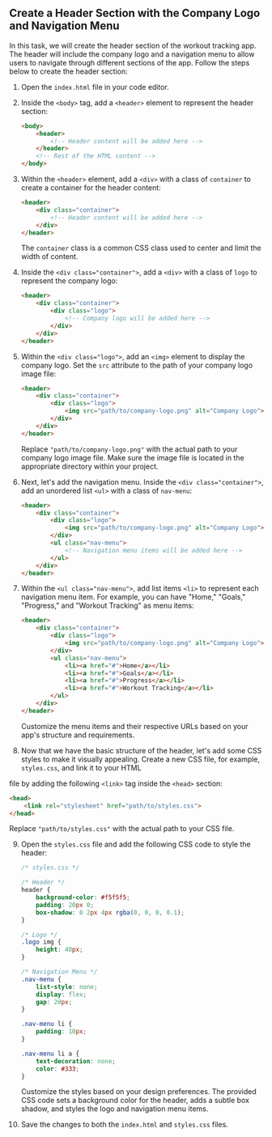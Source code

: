 ## Create a Header Section with the Company Logo and Navigation Menu

In this task, we will create the header section of the workout tracking app. The header will include the company logo and a navigation menu to allow users to navigate through different sections of the app. Follow the steps below to create the header section:

1. Open the `index.html` file in your code editor.

2. Inside the `<body>` tag, add a `<header>` element to represent the header section:

   ```html
   <body>
       <header>
           <!-- Header content will be added here -->
       </header>
       <!-- Rest of the HTML content -->
   </body>
   ```

3. Within the `<header>` element, add a `<div>` with a class of `container` to create a container for the header content:

   ```html
   <header>
       <div class="container">
           <!-- Header content will be added here -->
       </div>
   </header>
   ```

   The `container` class is a common CSS class used to center and limit the width of content.

4. Inside the `<div class="container">`, add a `<div>` with a class of `logo` to represent the company logo:

   ```html
   <header>
       <div class="container">
           <div class="logo">
               <!-- Company logo will be added here -->
           </div>
       </div>
   </header>
   ```

5. Within the `<div class="logo">`, add an `<img>` element to display the company logo. Set the `src` attribute to the path of your company logo image file:

   ```html
   <header>
       <div class="container">
           <div class="logo">
               <img src="path/to/company-logo.png" alt="Company Logo">
           </div>
       </div>
   </header>
   ```

   Replace `"path/to/company-logo.png"` with the actual path to your company logo image file. Make sure the image file is located in the appropriate directory within your project.

6. Next, let's add the navigation menu. Inside the `<div class="container">`, add an unordered list `<ul>` with a class of `nav-menu`:

   ```html
   <header>
       <div class="container">
           <div class="logo">
               <img src="path/to/company-logo.png" alt="Company Logo">
           </div>
           <ul class="nav-menu">
               <!-- Navigation menu items will be added here -->
           </ul>
       </div>
   </header>
   ```

7. Within the `<ul class="nav-menu">`, add list items `<li>` to represent each navigation menu item. For example, you can have "Home," "Goals," "Progress," and "Workout Tracking" as menu items:

   ```html
   <header>
       <div class="container">
           <div class="logo">
               <img src="path/to/company-logo.png" alt="Company Logo">
           </div>
           <ul class="nav-menu">
               <li><a href="#">Home</a></li>
               <li><a href="#">Goals</a></li>
               <li><a href="#">Progress</a></li>
               <li><a href="#">Workout Tracking</a></li>
           </ul>
       </div>
   </header>
   ```

   Customize the menu items and their respective URLs based on your app's structure and requirements.

8. Now that we have the basic structure of the header, let's add some CSS styles to make it visually appealing. Create a new CSS file, for example, `styles.css`, and link it to your HTML

 file by adding the following `<link>` tag inside the `<head>` section:

   ```html
   <head>
       <link rel="stylesheet" href="path/to/styles.css">
   </head>
   ```

   Replace `"path/to/styles.css"` with the actual path to your CSS file.

9. Open the `styles.css` file and add the following CSS code to style the header:

   ```css
   /* styles.css */
   
   /* Header */
   header {
       background-color: #f5f5f5;
       padding: 20px 0;
       box-shadow: 0 2px 4px rgba(0, 0, 0, 0.1);
   }
   
   /* Logo */
   .logo img {
       height: 40px;
   }
   
   /* Navigation Menu */
   .nav-menu {
       list-style: none;
       display: flex;
       gap: 20px;
   }
   
   .nav-menu li {
       padding: 10px;
   }
   
   .nav-menu li a {
       text-decoration: none;
       color: #333;
   }
   ```

   Customize the styles based on your design preferences. The provided CSS code sets a background color for the header, adds a subtle box shadow, and styles the logo and navigation menu items.

10. Save the changes to both the `index.html` and `styles.css` files.

